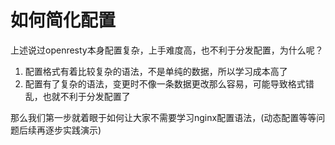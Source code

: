 # 如何简化配置

上述说过openresty本身配置复杂，上手难度高，也不利于分发配置，为什么呢？

1. 配置格式有着比较复杂的语法，不是单纯的数据，所以学习成本高了
2. 配置有了复杂的语法，变更时不像一条数据更改那么容易，可能导致格式错乱，也就不利于分发配置了

那么我们第一步就着眼于如何让大家不需要学习nginx配置语法，(动态配置等等问题后续再逐步实践演示)